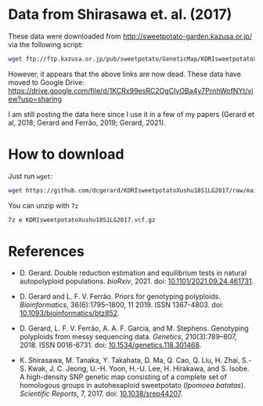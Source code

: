 # Data from Shirasawa et. al. (2017)

These data were downloaded from <http://sweetpotato-garden.kazusa.or.jp/> via the following script:

``` bash
wget ftp://ftp.kazusa.or.jp/pub/sweetpotato/GeneticMap/KDRIsweetpotatoXushu18S1LG2017.vcf.gz
```

However, it appears that the above links are now dead. These data have moved to Google Drive: <https://drive.google.com/file/d/1KCRx99esRC2OgCIyOBa4y7PrnhWofNYt/view?usp=sharing>

I am still posting the data here since I use it in a few of my papers (Gerard et al, 2018; Gerard and Ferrão, 2019; Gerard, 2021).

# How to download

Just run `wget`:

``` bash
wget https://github.com/dcgerard/KDRIsweetpotatoXushu18S1LG2017/raw/main/KDRIsweetpotatoXushu18S1LG2017.vcf.gz
```

You can unzip with `7z`

``` bash
7z e KDRIsweetpotatoXushu18S1LG2017.vcf.gz
```

# References

- D. Gerard. Double reduction estimation and equilibrium tests in natural autopolyploid populations. *bioRxiv*, 2021. doi: [10.1101/2021.09.24.461731](https://www.doi.org/10.1101/2021.09.24.461731).

- D. Gerard and L. F. V. Ferrão. Priors for genotyping polyploids. *Bioinformatics*, 36(6):1795–1800, 11 2019. ISSN 1367-4803. doi: [10.1093/bioinformatics/btz852](https://www.doi.org/10.1093/bioinformatics/btz852).

- D. Gerard, L. F. V. Ferrão, A. A. F. Garcia, and M. Stephens. Genotyping polyploids from messy sequencing data. *Genetics*, 210(3):789–807, 2018. ISSN 0016-6731. doi: [10.1534/genetics.118.301468](https://www.doi.org/10.1534/genetics.118.301468).

- K. Shirasawa, M. Tanaka, Y. Takahata, D. Ma, Q. Cao, Q. Liu, H. Zhai, S.-S. Kwak, J. C. Jeong, U.-H. Yoon, H.-U. Lee, H. Hirakawa, and S. Isobe. A high-density SNP genetic map consisting of a complete set of homologous groups in autohexaploid sweetpotato (*Ipomoea batatas*). *Scientific Reports*, 7, 2017. doi: [10.1038/srep44207](https://www.doi.org/10.1038/srep44207).
